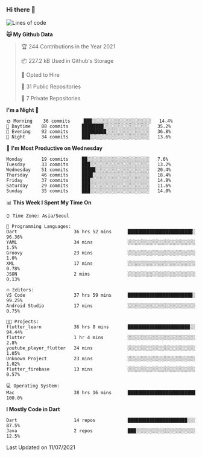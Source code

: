 ### Hi there 👋

<!--
**ska2519/ska2519** is a ✨ _special_ ✨ repository because its `README.md` (this file) appears on your GitHub profile.

Here are some ideas to get you started:

- 🔭 I’m currently working on ...
- 🌱 I’m currently learning ...
- 👯 I’m looking to collaborate on ...
- 🤔 I’m looking for help with ...
- 💬 Ask me about ...
- 📫 How to reach me: ...
- 😄 Pronouns: ...
- ⚡ Fun fact: ...
-->

<!--START_SECTION:waka-->
![Lines of code](https://img.shields.io/badge/From%20Hello%20World%20I%27ve%20Written-169250%20lines%20of%20code-blue)

**🐱 My Github Data** 

> 🏆 244 Contributions in the Year 2021
 > 
> 📦 227.2 kB Used in Github's Storage 
 > 
> 💼 Opted to Hire
 > 
> 📜 31 Public Repositories 
 > 
> 🔑 7 Private Repositories  
 > 
**I'm a Night 🦉** 

```text
🌞 Morning    36 commits     ███░░░░░░░░░░░░░░░░░░░░░░   14.4% 
🌆 Daytime    88 commits     ████████░░░░░░░░░░░░░░░░░   35.2% 
🌃 Evening    92 commits     █████████░░░░░░░░░░░░░░░░   36.8% 
🌙 Night      34 commits     ███░░░░░░░░░░░░░░░░░░░░░░   13.6%

```
📅 **I'm Most Productive on Wednesday** 

```text
Monday       19 commits     ██░░░░░░░░░░░░░░░░░░░░░░░   7.6% 
Tuesday      33 commits     ███░░░░░░░░░░░░░░░░░░░░░░   13.2% 
Wednesday    51 commits     █████░░░░░░░░░░░░░░░░░░░░   20.4% 
Thursday     46 commits     ████░░░░░░░░░░░░░░░░░░░░░   18.4% 
Friday       37 commits     ███░░░░░░░░░░░░░░░░░░░░░░   14.8% 
Saturday     29 commits     ███░░░░░░░░░░░░░░░░░░░░░░   11.6% 
Sunday       35 commits     ███░░░░░░░░░░░░░░░░░░░░░░   14.0%

```


📊 **This Week I Spent My Time On** 

```text
⌚︎ Time Zone: Asia/Seoul

💬 Programming Languages: 
Dart                     36 hrs 52 mins      ████████████████████████░   96.36% 
YAML                     34 mins             ░░░░░░░░░░░░░░░░░░░░░░░░░   1.5% 
Groovy                   23 mins             ░░░░░░░░░░░░░░░░░░░░░░░░░   1.0% 
XML                      17 mins             ░░░░░░░░░░░░░░░░░░░░░░░░░   0.78% 
JSON                     2 mins              ░░░░░░░░░░░░░░░░░░░░░░░░░   0.13%

🔥 Editors: 
VS Code                  37 hrs 59 mins      ████████████████████████░   99.25% 
Android Studio           17 mins             ░░░░░░░░░░░░░░░░░░░░░░░░░   0.75%

🐱‍💻 Projects: 
flutter_learn            36 hrs 8 mins       ███████████████████████░░   94.44% 
flutter                  1 hr 4 mins         ░░░░░░░░░░░░░░░░░░░░░░░░░   2.8% 
youtube_player_flutter   24 mins             ░░░░░░░░░░░░░░░░░░░░░░░░░   1.05% 
Unknown Project          23 mins             ░░░░░░░░░░░░░░░░░░░░░░░░░   1.02% 
flutter_firebase         13 mins             ░░░░░░░░░░░░░░░░░░░░░░░░░   0.57%

💻 Operating System: 
Mac                      38 hrs 16 mins      █████████████████████████   100.0%

```

**I Mostly Code in Dart** 

```text
Dart                     14 repos            ██████████████████████░░░   87.5% 
Java                     2 repos             ███░░░░░░░░░░░░░░░░░░░░░░   12.5%

```



 Last Updated on 11/07/2021
<!--END_SECTION:waka-->


